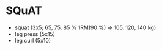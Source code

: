 # SQuAT
* squat (3x5; 65, 75, 85 % 1RM(90 %) => 105, 120, 140 kg)
* leg press (5x15)
* leg curl (5x10)
